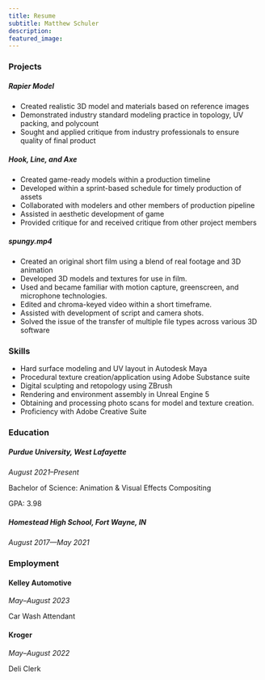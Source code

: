 ```yaml
---
title: Resume
subtitle: Matthew Schuler
description:
featured_image: 
---
```


### Projects


##### Rapier Model

* Created realistic 3D model and materials based on reference images
* Demonstrated industry standard modeling practice in topology, UV packing, and polycount
* Sought and applied critique from industry professionals to ensure quality of final product


##### Hook, Line, and Axe

* Created game-ready models within a production timeline
* Developed within a sprint-based schedule for timely production of assets
* Collaborated with modelers and other members of production pipeline
* Assisted in aesthetic development of game
* Provided critique for and received critique from other project members


##### spungy.mp4

* Created an original short film using a blend of real footage and 3D animation
* Developed 3D models and textures for use in film.
* Used and became familiar with motion capture, greenscreen, and microphone technologies.
* Edited and chroma-keyed video within a short timeframe.
* Assisted with development of script and camera shots.
* Solved the issue of the transfer of multiple file types across various 3D software




### Skills

* Hard surface modeling and UV layout in Autodesk Maya
* Procedural texture creation/application using Adobe Substance suite
* Digital sculpting and retopology using ZBrush
* Rendering and environment assembly in Unreal Engine 5
* Obtaining and processing photo scans for model and texture creation.
* Proficiency with Adobe Creative Suite 




### Education


##### Purdue University, West Lafayette

*August 2021–Present*

Bachelor of Science: Animation & Visual Effects Compositing

GPA: 3.98 


##### Homestead High School, Fort Wayne, IN

*August 2017—May 2021*



### Employment


#### Kelley Automotive

*May–August 2023*

Car Wash Attendant 


#### Kroger

*May–August 2022*

Deli Clerk
